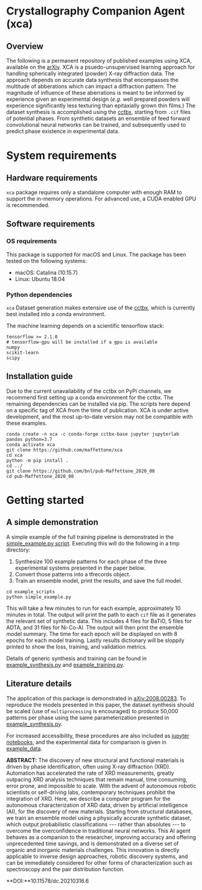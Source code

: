 # Crystallography Companion Agent (xca)

## Overview
The following is a permanent repository of published examples using XCA, available on the [arXiv](https://arxiv.org/abs/2008.00283). 
XCA is a psuedo-unsupervised learning approach for handling spherically integrated (powder) X-ray diffraction data.
The approach depends on accurate data synthesis that encompasses the multitude of abberations which can impact a diffraction pattern. 
The magnitude of influence of these aberrations is meant to be informed by experience given an experimental design (*e.g.* 
well prepared powders will experience significantly less texturing than epitaxially grown thin films.)
The dataset synthesis is accomplished using the [cctbx](https://cctbx.github.io/), starting from `.cif` files of potential phases. 
From synthetic datasets an ensemble of feed forward convolutional neural networks can be trained, and subsequently used
to predict phase existence in experimental data. 

# System requirements
## Hardware requirements
`xca` package requires only a standalone computer with enough RAM to support the in-memory operations.
For advanced use, a CUDA enabled GPU is recommended. 

## Software requirements
### OS requirements
This package is supported for macOS and Linux. The package has been tested on the following systems:
- macOS: Catalina (10.15.7)
- Linux: Ubuntu 18.04

### Python dependencies 
`xca` Dataset generation makes extensive use of the [cctbx](https://cctbx.github.io/), 
which is currently best installed into a conda environment. 

The machine learning depends on a scientific tensorflow stack: 
```
tensorflow >= 2.1.0
# tensorflow-gpu will be installed if a gpu is available 
numpy
scikit-learn
scipy
``` 

## Installation guide
Due to the current unavailability of the cctbx on PyPi channels, we recommend first setting up a 
conda environment for the cctbx. The remaining dependencies can be installed via pip. 
The scripts here depend on a specific tag of XCA from the time of publication. 
XCA is under active development, and the most up-to-date version may not be compatible with these examples.
```
conda create -n xca -c conda-forge cctbx-base jupyter jupyterlab pandas python=3.7
conda activate xca
git clone https://github.com/maffettone/xca
cd xca
python -m pip install .
cd ../
git clone https://github.com/bnl/pub-Maffettone_2020_08
cd pub-Maffettone_2020_08
``` 


# Getting started
## A simple demonstration 
A simple example of the full training pipeline is demonstrated in the
[simple_example.py script](example_scripts/simple_example.py). 
Executing this will do the following in a tmp directory:  
1. Synthesize 100 example patterns for each phase of the three experimental systems presented in the paper below.
2. Convert those patterns into a tfrecords object. 
3. Train an ensemble model, print the results, and save the full model.  

```
cd example_scripts
python simple_example.py
```

This will take a few minutes to run for each example, approximately 10 minutes in total. 
The output will print the path to each `cif` file as it generates the relevant set of synthetic data. This includes
4 files for BaTiO, 5 files for ADTA, and 31 files for Ni-Co-Al. The output will then print the ensemble model summary. 
The time for each epoch will be displayed on with 8 epochs for each model training. 
Lastly results dictionary will be sloppily printed to show the loss, training, and validation metrics. 


Details of generic synthesis and training can be found in 
[example_synthesis.py](example_scripts/example_synthesis.py) and 
[example_training.py](example_scripts/example_training.py).  

## Literature details 
The application of this package is demonstrated in [aXiv:2008.00283](https://arxiv.org/abs/2008.00283).
To reproduce the models presented in this paper, the dataset synthesis should be scaled (use of `multiprocessing` is 
encouraged) to produce 50,000 patterns per phase using the same parameterization presented in 
[example_synthesis.py](example_scripts/example_synthesis.py). 

For increased accessibility, these procedures are also included as [jupyter notebooks](example_notebooks),
and the experimental data for comparison is given in [example_data](example_data).

**ABSTRACT:** The discovery of new structural and functional materials is driven by phase identification, often using X-ray diffraction (XRD). Automation has accelerated the rate of XRD measurements, greatly outpacing XRD analysis techniques that remain manual, time consuming, error prone, and impossible to scale. With the advent of autonomous robotic scientists or self-driving labs, contemporary techniques prohibit the integration of XRD. Here, we describe a computer program for the autonomous characterization of XRD data, driven by artificial intelligence (AI), for the discovery of new materials. Starting from structural databases, we train an ensemble model using a physically accurate synthetic dataset, which output probabilistic classifications --- rather than absolutes --- to overcome the overconfidence in traditional neural networks. This AI agent behaves as a companion to the researcher, improving accuracy and offering unprecedented time savings, and is demonstrated on a diverse set of organic and inorganic materials challenges. This innovation is directly applicable to inverse design approaches, robotic discovery systems, and can be immediately considered for other forms of characterization such as spectroscopy and the pair distribution function.

**DOI:**10.11578/dc.20210316.6

